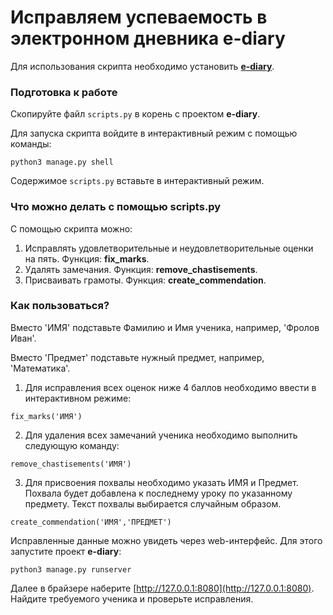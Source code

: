# Исправляем успеваемость в электронном дневника e-diary

Для использования скрипта необходимо установить [**e-diary**](https://github.com/devmanorg/e-diary).

### Подготовка к работе
Cкопируйте файл `scripts.py` в корень с проектом **e-diary**.

Для запуска скрипта войдите в интерактивный режим с помощью команды:
```shell
python3 manage.py shell
```

Содержимое `scripts.py` вставьте в интерактивный режим.

### Что можно делать с помощью scripts.py
С помощью скрипта можно:
1. Исправлять удовлетворительные и неудовлетворительные оценки на пять. Функция: **fix_marks**.
2. Удалять замечания. Функция: **remove_chastisements**.
3. Присваивать грамоты. Функция: **create_commendation**.

### Как пользоваться?

Вместо 'ИМЯ' подставьте Фамилию и Имя ученика, например, 'Фролов Иван'.

Вместо 'Предмет' подставьте нужный предмет, например, 'Математика'.

1. Для исправления всех оценок ниже 4 баллов необходимо ввести в интерактивном режиме:

```shell
fix_marks('ИМЯ')
```

2. Для удаления всех замечаний ученика необходимо выполнить следующую команду:
```shell
remove_chastisements('ИМЯ')
```
3. Для присвоения похвалы необходимо указать ИМЯ и Предмет. Похвала будет добавлена к последнему уроку по указанному предмету. Текст похвалы выбирается случайным образом.

```shell
create_commendation('ИМЯ','ПРЕДМЕТ')
```

Исправленные данные можно увидеть через web-интерфейс. Для этого запустите проект **e-diary**:
```shell
python3 manage.py runserver
```
Далее в брайзере наберите [http://127.0.0.1:8080](http://127.0.0.1:8080).
Найдите требуемого ученика и проверьте исправления.
